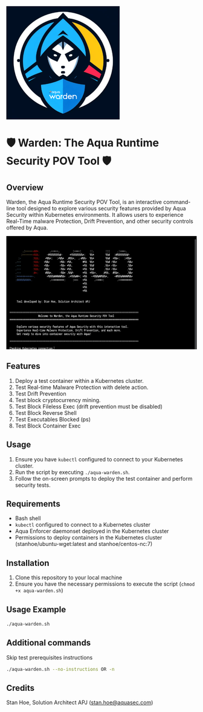 <img src="/misc/aqua_warden_1x1.png" width="300" height="300">


# 🛡️ Warden: The Aqua Runtime Security POV Tool 🛡️

## Overview
Warden, the Aqua Runtime Security POV Tool, is an interactive command-line tool designed to explore various security features provided by Aqua Security within Kubernetes environments. It allows users to experience Real-Time malware Protection, Drift Prevention, and other security controls offered by Aqua.

<img src="/misc/aqua-warden-demo.gif" height="300">

## Features
1. Deploy a test container within a Kubernetes cluster.
2. Test Real-time Malware Protection with delete action.
3. Test Drift Prevention 
4. Test block cryptocurrency mining.
5. Test Block Fileless Exec (drift prevention must be disabled)
6. Test Block Reverse Shell
7. Test Executables Blocked (ps)
8. Test Block Container Exec

## Usage
1. Ensure you have `kubectl` configured to connect to your Kubernetes cluster.
2. Run the script by executing `./aqua-warden.sh`.
3. Follow the on-screen prompts to deploy the test container and perform security tests.

## Requirements
- Bash shell
- `kubectl` configured to connect to a Kubernetes cluster
- Aqua Enforcer daemonset deployed in the Kubernetes cluster
- Permissions to deploy containers in the Kubernetes cluster (stanhoe/ubuntu-wget:latest and stanhoe/centos-nc:7)

## Installation
1. Clone this repository to your local machine
2. Ensure you have the necessary permissions to execute the script (`chmod +x aqua-warden.sh`)

## Usage Example
```bash
./aqua-warden.sh
```

## Additional commands
Skip test prerequisites instructions
```bash
./aqua-warden.sh --no-instructions OR -n 
```

## Credits
Stan Hoe, Solution Architect APJ (stan.hoe@aquasec.com)
